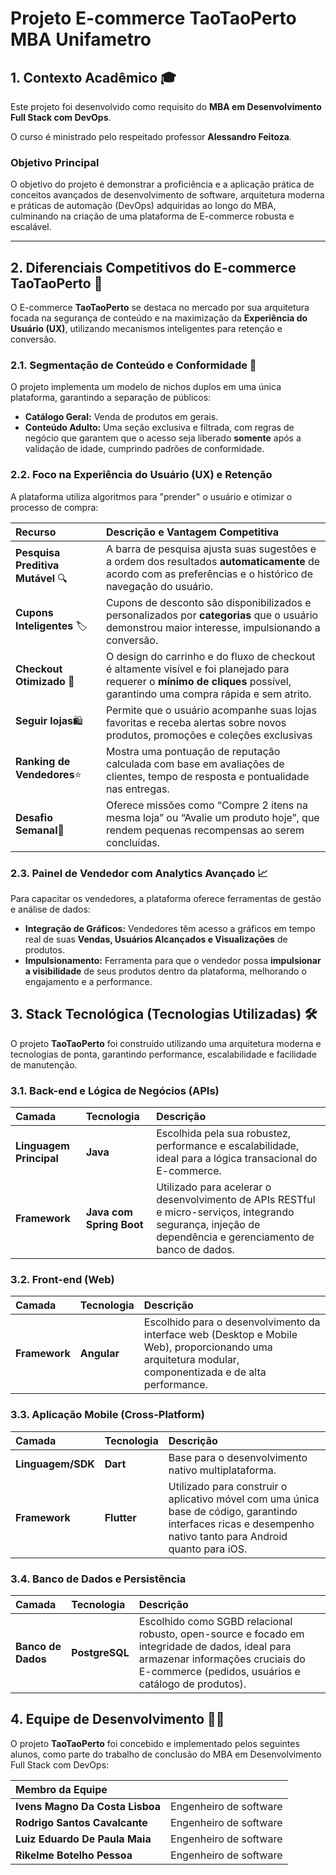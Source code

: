 # Projeto E-commerce TaoTaoPerto MBA Unifametro 

## 1. Contexto Acadêmico 🎓

Este projeto foi desenvolvido como requisito do **MBA em Desenvolvimento Full Stack com DevOps**. 

O curso é ministrado pelo respeitado professor **Alessandro Feitoza**.

### Objetivo Principal

O objetivo do projeto é demonstrar a proficiência e a aplicação prática de conceitos avançados de desenvolvimento de software, arquitetura moderna e práticas de automação (DevOps) adquiridas ao longo do MBA, culminando na criação de uma plataforma de E-commerce robusta e escalável.

---

## 2. Diferenciais Competitivos do E-commerce TaoTaoPerto 🌟

O E-commerce **TaoTaoPerto** se destaca no mercado por sua arquitetura focada na segurança de conteúdo e na maximização da **Experiência do Usuário (UX)**, utilizando mecanismos inteligentes para retenção e conversão.

### 2.1. Segmentação de Conteúdo e Conformidade 🔞

O projeto implementa um modelo de nichos duplos em uma única plataforma, garantindo a separação de públicos:

* **Catálogo Geral:** Venda de produtos em gerais.
* **Conteúdo Adulto:** Uma seção exclusiva e filtrada, com regras de negócio que garantem que o acesso seja liberado **somente** após a validação de idade, cumprindo padrões de conformidade.

### 2.2. Foco na Experiência do Usuário (UX) e Retenção

A plataforma utiliza algoritmos para "prender" o usuário e otimizar o processo de compra:

| Recurso | Descrição e Vantagem Competitiva |
| :--- | :--- |
| **Pesquisa Preditiva Mutável** 🔍 | A barra de pesquisa ajusta suas sugestões e a ordem dos resultados **automaticamente** de acordo com as preferências e o histórico de navegação do usuário. |
| **Cupons Inteligentes** 🏷️ | Cupons de desconto são disponibilizados e personalizados por **categorias** que o usuário demonstrou maior interesse, impulsionando a conversão. |
| **Checkout Otimizado** 🛒 | O design do carrinho e do fluxo de checkout é altamente visível e foi planejado para requerer o **mínimo de cliques** possível, garantindo uma compra rápida e sem atrito. |
| **Seguir lojas**🛍️| Permite que o usuário acompanhe suas lojas favoritas e receba alertas sobre novos produtos, promoções e coleções exclusivas|
| **Ranking de Vendedores**⭐| Mostra uma pontuação de reputação calculada com base em avaliações de clientes, tempo de resposta e pontualidade nas entregas.|
|**Desafio Semanal**🎯| Oferece missões como “Compre 2 itens na mesma loja” ou “Avalie um produto hoje”, que rendem pequenas recompensas ao serem concluídas.|

### 2.3. Painel de Vendedor com Analytics Avançado 📈

Para capacitar os vendedores, a plataforma oferece ferramentas de gestão e análise de dados:

* **Integração de Gráficos:** Vendedores têm acesso a gráficos em tempo real de suas **Vendas, Usuários Alcançados e Visualizações** de produtos.
* **Impulsionamento:** Ferramenta para que o vendedor possa **impulsionar a visibilidade** de seus produtos dentro da plataforma, melhorando o engajamento e a performance.

## 3. Stack Tecnológica (Tecnologias Utilizadas) 🛠️

O projeto **TaoTaoPerto** foi construído utilizando uma arquitetura moderna e tecnologias de ponta, garantindo performance, escalabilidade e facilidade de manutenção.

### 3.1. Back-end e Lógica de Negócios (APIs)

| Camada | Tecnologia | Descrição |
| :--- | :--- | :--- |
| **Linguagem Principal** | **Java** | Escolhida pela sua robustez, performance e escalabilidade, ideal para a lógica transacional do E-commerce. |
| **Framework** | **Java com Spring Boot** | Utilizado para acelerar o desenvolvimento de APIs RESTful e micro-serviços, integrando segurança, injeção de dependência e gerenciamento de banco de dados. |

### 3.2. Front-end (Web)

| Camada | Tecnologia | Descrição |
| :--- | :--- | :--- |
| **Framework** | **Angular** | Escolhido para o desenvolvimento da interface web (Desktop e Mobile Web), proporcionando uma arquitetura modular, componentizada e de alta performance. |

### 3.3. Aplicação Mobile (Cross-Platform)

| Camada | Tecnologia | Descrição |
| :--- | :--- | :--- |
| **Linguagem/SDK** | **Dart** | Base para o desenvolvimento nativo multiplataforma. |
| **Framework** | **Flutter** | Utilizado para construir o aplicativo móvel com uma única base de código, garantindo interfaces ricas e desempenho nativo tanto para Android quanto para iOS. |

### 3.4. Banco de Dados e Persistência

| Camada | Tecnologia | Descrição |
| :--- | :--- | :--- |
| **Banco de Dados** | **PostgreSQL** | Escolhido como SGBD relacional robusto, open-source e focado em integridade de dados, ideal para armazenar informações cruciais do E-commerce (pedidos, usuários e catálogo de produtos). |

## 4. Equipe de Desenvolvimento 🧑‍💻

O projeto **TaoTaoPerto** foi concebido e implementado pelos seguintes alunos, como parte do trabalho de conclusão do MBA em Desenvolvimento Full Stack com DevOps:

| Membro da Equipe |  |
| :--- | :--- |
| **Ivens Magno Da Costa Lisboa** | Engenheiro de software |
| **Rodrigo Santos Cavalcante** | Engenheiro de software |
| **Luiz Eduardo De Paula Maia** | Engenheiro de software |
| **Rikelme Botelho Pessoa** | Engenheiro de software |
